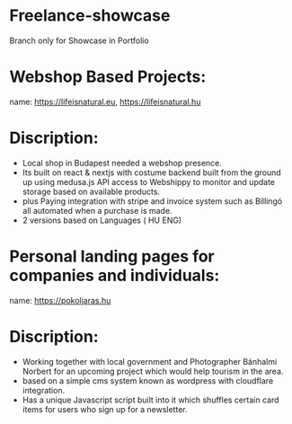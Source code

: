 # Freelance-showcase
Branch only for Showcase in Portfolio


# Webshop Based Projects: 
name: https://lifeisnatural.eu, https://lifeisnatural.hu
# Discription:
- Local shop in Budapest needed a webshop presence. 
- Its built on react & nextjs  with costume backend built from the ground up using medusa.js API access to Webshippy to monitor and update storage based on available products.
- plus Paying integration with stripe and invoice system such as Billingó all automated when a purchase is made.
- 2 versions based on Languages ( HU ENG)


# Personal landing pages for companies and individuals:
name: https://pokoljaras.hu
# Discription:
- Working together with local government and Photographer Bánhalmi Norbert for an upcoming project which would help tourism in the area.
- based on a simple cms system known as wordpress with cloudflare integration.
- Has a unique Javascript script built into it which shuffles certain card items for users who sign up for a newsletter.
